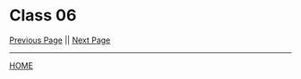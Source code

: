 # Class 06

[Previous Page](https://tomgtaylor.github.io/reading-notes2/class-05)    ||    [Next Page](https://tomgtaylor.github.io/reading-notes2/class-07) <br>

---
[HOME](https://tomgtaylor.github.io/reading-notes2) <br>
